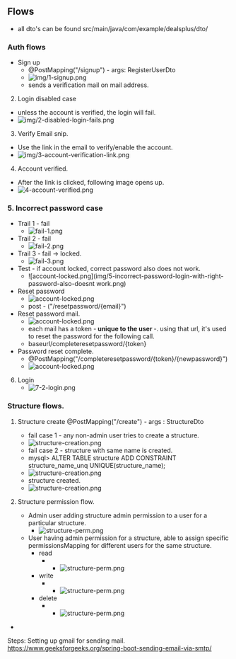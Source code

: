 ## Flows
- all dto's can be found src/main/java/com/example/dealsplus/dto/

### Auth flows
- Sign up 
  - @PostMapping("/signup") - args: RegisterUserDto
  - ![img/1-signup.png](img/1-signup.png) 
  - sends a verification mail on mail address. 
  
2. Login disabled case
  - unless the account is verified, the login will fail.
  - ![img/2-disabled-login-fails.png](img/2-disabled-login-fails.png)

3. Verify Email snip.
  - Use the link in the email to verify/enable the account.
  - ![img/3-account-verification-link.png](img/3-account-verification-link.png)

4. Account verified.
  - After the link is clicked, following image opens up.
  - ![4-account-verified.png](img/4-account-verified.png)

### 5. Incorrect password case
- Trail 1 - fail
  - ![fail-1.png](img/5-incorrect-password_1.png)
- Trail 2 - fail
  - ![fail-2.png](img/5-incorrect-password_2.png)
- Trail 3 - fail -> locked.
  - ![fail-3.png](img/5-incorrect-password_3.png)
- Test - if account locked, correct password also does not work.
  - ![account-locked.png](img/5-incorrect-password-login-with-right-password-also-doesnt work.png)
- Reset password
  - ![account-locked.png](img/6-1-reset-password-request.png)
  - post - ("/resetpassword/{email}")
- Reset password mail.
  - ![account-locked.png](img/6-2-reset-password-mail.png)
  - each mail has a token -<strong> unique to the user </strong>-. using that url, it's used to reset the password for the following call.
  - baseurl/completeresetpassword/{token}
- Password reset complete.
  - @PostMapping("/completeresetpassword/{token}/{newpassword}")
  - ![account-locked.png](img/7-password-reset-complete.png)

6. Login
   - ![7-2-login.png](img/7-2-login.png)


### Structure flows.
1. Structure create @PostMapping("/create")  - args : StructureDto
   - fail case 1 - any non-admin user tries to create a structure.
   - ![structure-creation.png](img/10-1-structure-create-fail.png)
   - fail case 2 - structure with same name is created.
   - mysql> ALTER TABLE structure ADD CONSTRAINT structure_name_unq UNIQUE(structure_name);
   - ![structure-creation.png](img/10-2-structure-create-fail.png)
   - structure created.
   - ![structure-creation.png](img/10-3-structure-created.png)
   
2. Structure permission flow.
   - Admin user adding structure admin permission to a user for a particular structure.
     - ![structure-perm.png](img/11-admin-user-adding-admin-permission-for-structure-1.png)
   - User having admin permission for a structure, able to assign specific permissionsMapping for different users for the same structure.
     - read
       - - ![structure-perm.png](img/11-structure-admin-user-adding-read-permission-for-user.png)
     - write
       - - ![structure-perm.png](img/11-structure-admin-user-adding-write-permission-for-user.png)
     - delete
       - - ![structure-perm.png](img/11-strcture-admin-user-adding-delete-permission-for-user.png)
  - 

Steps:
Setting up gmail for sending mail.
https://www.geeksforgeeks.org/spring-boot-sending-email-via-smtp/

